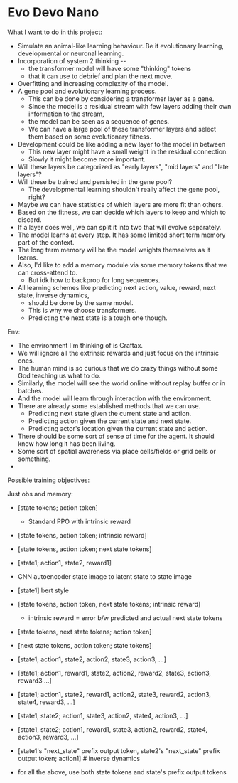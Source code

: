 # Evo Devo Nano

What I want to do in this project:


- Simulate an animal-like learning behaviour. Be it evolutionary learning, developmental or neuronal learning.
- Incorporation of system 2 thinking -- 
  - the transformer model will have some "thinking" tokens 
  - that it can use to debrief and plan the next move.
- Overfitting and increasing complexity of the model.
- A gene pool and evolutionary learning process.
  - This can be done by considering a transformer layer as a gene.
  - Since the model is a residual stream with few layers adding their own information to the stream,
  - the model can be seen as a sequence of genes.
  - We can have a large pool of these transformer layers and select them based on some evolutionary fitness.
- Development could be like adding a new layer to the model in between
  - This new layer might have a small weight in the residual connection.
  - Slowly it might become more important.
- Will these layers be categorized as "early layers", "mid layers" and "late layers"?
- Will these be trained and persisted in the gene pool?
  - The developmental learning shouldn't really affect the gene pool, right?
- Maybe we can have statistics of which layers are more fit than others.
- Based on the fitness, we can decide which layers to keep and which to discard.
- If a layer does well, we can split it into two that will evolve separately.
- The model learns at every step. It has some limited short term memory part of the context.
- The long term memory will be the model weights themselves as it learns.
- Also, I'd like to add a memory module via some memory tokens that we can cross-attend to.
  - But idk how to backprop for long sequences.
- All learning schemes like predicting next action, value, reward, next state, inverse dynamics, 
  - should be done by the same model.
  - This is why we choose transformers.
  - Predicting the next state is a tough one though.


Env:
- The environment I'm thinking of is Craftax.
- We will ignore all the extrinsic rewards and just focus on the intrinsic ones.
- The human mind is so curious that we do crazy things without some God teaching us what to do.
- Similarly, the model will see the world online without replay buffer or in batches.
- And the model will learn through interaction with the environment.
- There are already some established methods that we can use.
  - Predicting next state given the current state and action.
  - Predicting action given the current state and next state.
  - Predicting actor's location given the current state and action.
- There should be some sort of sense of time for the agent. It should know how long it has been living.
- Some sort of spatial awareness via place cells/fields or grid cells or something.
- 

Possible training objectives:


Just obs and memory:
- [state tokens; action token]
  - Standard PPO with intrinsic reward
- [state tokens, action token; intrinsic reward]
- [state tokens, action token; next state tokens]
- [state1; action1, state2, reward1]
- CNN autoencoder state image to latent state to state image
- [state1] bert style

- [state tokens, action token, next state tokens; intrinsic reward]
  - intrinsic reward = error b/w predicted and actual next state tokens
- [state tokens, next state tokens; action token]
- [next state tokens, action token; state tokens]
- [state1; action1, state2, action2, state3, action3, ...]
- [state1; action1, reward1, state2, action2, reward2, state3, action3, reward3 ...]
- [state1; action1, state2, reward1, action2, state3, reward2, action3, state4, reward3, ...]
- [state1, state2; action1, state3, action2, state4, action3, ...]
- [state1, state2; action1, reward1, state3, action2, reward2, state4, action3, reward3, ...]
- [state1's "next_state" prefix output token, state2's "next_state" prefix output token; action1]  # inverse dynamics
- for all the above, use both state tokens and state's prefix output tokens